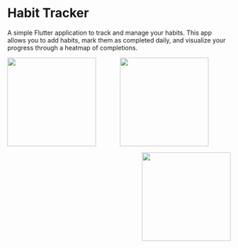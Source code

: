 # Habit Tracker

A simple Flutter application to track and manage your habits. This app allows you to add habits, mark them as completed daily, and visualize your progress through a heatmap of completions.

<img align="left" src="https://github.com/denysartiukhov/habit-tracker/assets/108905117/6791d832-0df5-4a39-91c9-63a89ba89b77" width="200">
<p align="center">
<img src="https://github.com/denysartiukhov/habit-tracker/assets/108905117/cca38829-1bbb-4b87-abac-99b9e9c5b15d" width="200">
</p>
<img align="right" src="https://github.com/denysartiukhov/habit-tracker/assets/108905117/3bbb636d-c5d3-40e7-b199-b5b7b1aa8842" width="200">